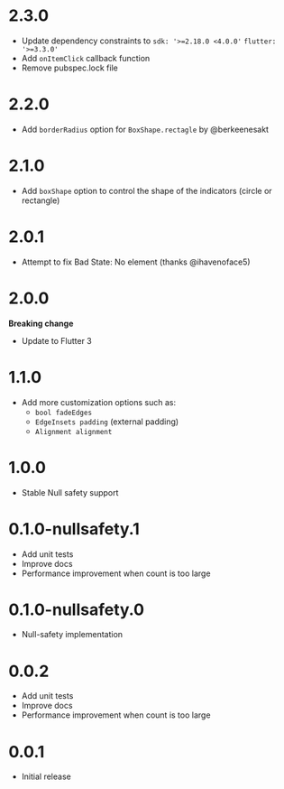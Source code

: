 # 2.3.0
- Update dependency constraints to `sdk: '>=2.18.0 <4.0.0'` `flutter: '>=3.3.0'`
- Add `onItemClick` callback function
- Remove pubspec.lock file

# 2.2.0
- Add `borderRadius` option for `BoxShape.rectagle` by @berkeenesakt

# 2.1.0
- Add `boxShape` option to control the shape of the indicators (circle or rectangle)

# 2.0.1
- Attempt to fix Bad State: No element (thanks @ihavenoface5)

# 2.0.0
**Breaking change**
- Update to Flutter 3

# 1.1.0
- Add more customization options such as:
  - `bool fadeEdges`
  - `EdgeInsets padding` (external padding)
  - `Alignment alignment`

# 1.0.0
- Stable Null safety support

# 0.1.0-nullsafety.1
- Add unit tests
- Improve docs
- Performance improvement when count is too large

# 0.1.0-nullsafety.0

- Null-safety implementation

# 0.0.2
- Add unit tests
- Improve docs
- Performance improvement when count is too large

# 0.0.1
- Initial release
